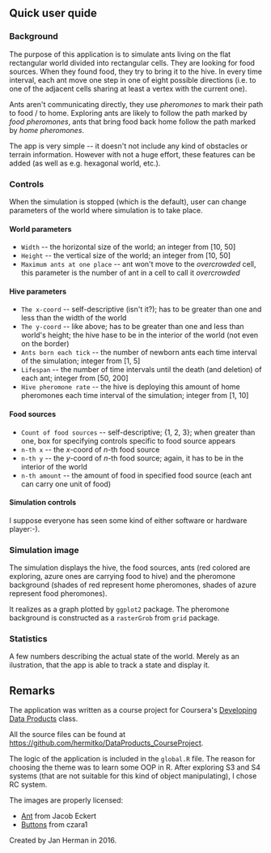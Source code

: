 ## Quick user quide
### Background

The purpose of this application is to simulate ants living on the flat
rectangular world divided into rectangular cells.
They are looking for food sources. When they found food, they try to bring it
to the hive. In every time interval, each ant move one step in one of eight
possible directions (i.e. to one of the adjacent cells sharing at least a
vertex with the current one).

Ants aren't communicating directly, they use *pheromones* to mark their path
to food / to home. Exploring ants are likely to follow the path marked by
*food pheromones*, ants that bring food back home follow the path marked by
*home pheromones*.

The app is very simple -- it doesn't not include any kind of obstacles or
terrain information. However with not a huge effort, these features can
be added (as well as e.g. hexagonal world, etc.).

### Controls

When the simulation is stopped (which is the default), user can change parameters
of the world where simulation is to take place.

#### World parameters
- `Width` -- the horizontal size of the world; an integer from [10, 50]
- `Height` -- the vertical size of the world; an integer from [10, 50]
- `Maximum ants at one place` -- ant won't move to the *overcrowded* cell,
  this parameter is the number of ant in a cell to call it *overcrowded*

#### Hive parameters
- `The x-coord` -- self-descriptive (isn't it?); has to be greater than one and 
  less than the width of the world
- `The y-coord` -- like above; 
  has to be greater than one and less than world's height; the hive hase to be in
  the interior of the world (not even on the border)
- `Ants born each tick` -- the number of newborn ants each time interval of the 
  simulation; integer from [1, 5]
- `Lifespan` -- the number of time intervals until the death (and deletion) 
  of each ant; integer from [50, 200]
- `Hive pheromone rate` -- the hive is deploying this amount of home pheromones 
  each time interval of the simulation; integer from [1, 10]

#### Food sources
- `Count of food sources` -- self-descriptive; {1, 2, 3}; when greater than one, 
  box for specifying controls specific to food source appears
- `n-th x` -- the *x*-coord of *n*-th food source
- `n-th y` -- the *y*-coord of *n*-th food source; 
  again, it has to be in the interior of the world
- `n-th amount` -- the amount of food in specified food source (each ant can 
  carry one unit of food)
  
#### Simulation controls
I suppose everyone has seen some kind of either software or hardware player:-).

### Simulation image
The simulation displays the hive, the food sources, ants (red colored are
exploring, azure ones are carrying food to hive) and the pheromone background
(shades of red represent home pheromones, shades of azure represent food 
pheromones).

It realizes as a graph plotted by `ggplot2` package. The pheromone background is 
constructed as a `rasterGrob` from `grid` package.

### Statistics
A few numbers describing the actual state of the world. Merely as an ilustration,
that the app is able to track a state and display it.

## Remarks 
The application was written as a course project for Coursera's
[Developing Data Products](https://www.coursera.org/learn/data-products) class.

All the source files can be found at https://github.com/hermitko/DataProducts_CourseProject.

The logic of the application is included in the `global.R` file. The reason for
choosing the theme was to learn some OOP in R. After exploring S3 and S4 systems
(that are not suitable for this kind of object manipulating),
I chose RC system.

The images are properly licensed:
- <a href="https://commons.wikimedia.org/wiki/File:Ant_(Jacob_Eckert).svg">Ant</a> from Jacob Eckert
- [Buttons](https://openclipart.org/detail/17304/deck-or-vcr-button) from czara1

Created by Jan Herman in 2016.
